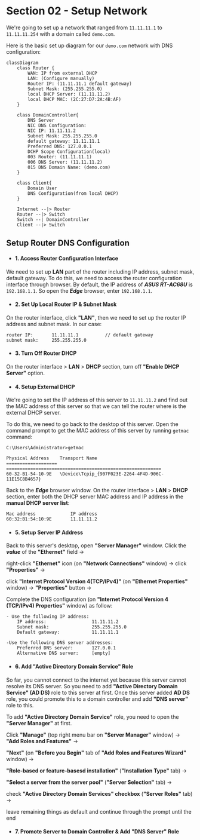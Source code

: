 # Section 02 - Setup Network

We're going to set up a network that ranged from `11.11.11.1` to `11.11.11.254` with a domain called `demo.com`.

Here is the basic set up diagram for our `demo.com` network with DNS configuration:
```mermaid
classDiagram
    class Router {
        WAN: IP from external DHCP
        LAN: (Configure manually)
        Router IP: (11.11.11.1 default gateway)
        Subnet Mask: (255.255.255.0)
        local DHCP Server: (11.11.11.2)
        local DHCP MAC: (2C:27:D7:2A:4B:AF)
    }

    class DomainController{
        DNS Server
        NIC DNS Configuration:
        NIC IP: 11.11.11.2
        Subnet Mask: 255.255.255.0
        default gateway: 11.11.11.1
        Preferred DNS: 127.0.0.1
        DCHP Scope Configuration(local)
        003 Router: (11.11.11.1)
        006 DNS Server: (11.11.11.2)
        015 DNS Domain Name: (demo.com)
    }

    class Client{
        Domain User
        DNS Configuration(from local DHCP)
    }

    Internet --|> Router
    Router --|> Switch
    Switch --| DomainController
    Client --|> Switch
```



## Setup Router DNS Configuration

- #### 1. Access Router Configuration Interface 
We need to set up **LAN** part of the router including IP address, subnet mask, default gateway. To do this, we need to access the router configuration interface through browser. By default, the IP address of ***ASUS RT-AC68U*** is `192.168.1.1`. So open the ***Edge*** browser, enter `192.168.1.1`.

- #### 2. Set Up Local Router IP & Subnet Mask
On the router interface, click **"LAN"**, then we need to set up the router IP address and subnet mask. In our case:
```
router IP:       11.11.11.1          // default gateway
subnet mask:     255.255.255.0
```

- #### 3. Turn Off Router DHCP 
On the router interface > **LAN** > **DHCP** section, turn off **"Enable DHCP Server"** option.

- #### 4. Setup External DHCP
We're going to set the IP address of this server to `11.11.11.2` and find out the MAC address of this server so that we can tell the router where is the external DHCP server.

To do this, we need to go back to the desktop of this server. Open the command prompt to get the MAC address of this server by running `getmac` command:
```
C:\Users\Administrator>getmac

Physical Address    Transport Name
=================== ==========================================================
60-32-B1-54-10-9E   \Device\Tcpip_{907F023E-2264-4F4D-906C-11E15C8B4657}
```
Back to the ***Edge*** browser window. On the router interface > **LAN** > **DHCP** section, enter both the DHCP server MAC address and IP address in the **manual DHCP server list**:
```
Mac address             IP address
60:32:B1:54:10:9E       11.11.11.2
```

- #### 5. Setup Server IP Address
Back to this server's desktop, open **"Server Manager"** window. Click the ***value*** of the **"Ethernet"** field ->

right-click **"Ethernet"** icon (on **"Network Connections"** window) -> click **"Properties"** ->

click **"Internet Protocol Version 4(TCP/IPv4)"** (on **"Ethernet Properties"** window) -> **"Properties"** button ->

Complete the DNS configuration (on **"Internet Protocol Version 4 (TCP/IPv4) Properties"** window) as follow:
```
- Use the following IP address:
    IP address:                 11.11.11.2
    Subnet mask:                255.255.255.0
    Default gateway:            11.11.11.1

-Use the following DNS server addresses:
    Preferred DNS server:       127.0.0.1
    Alternative DNS server:     [empty]
```

- #### 6. Add "Active Directory Domain Service" Role
So far, you cannot connect to the internet yet because this server cannot resolve its DNS server. So you need to add **"Active Directory Domain Service" (AD DS)** role to this server at first. Once this server added **AD DS** role, you could promote this to a domain controller and add **"DNS server"** role to this.

To add **"Active Directory Domain Service"** role, you need to open the **"Server Manager"** at first.

Click **"Manage"** (top right menu bar on **"Server Manager"** window) -> **"Add Roles and Features"** ->

**"Next"** (on **"Before you Begin"** tab of **"Add Roles and Features Wizard"** window) ->

**"Role-based or feature-basesd installation"** (**"Installation Type"** tab) ->

**"Select a server from the server pool"** (**"Server Selection"** tab) ->

check **"Active Directory Domain Services" checkbox** (**"Server Roles"** tab) -> 

leave remaining things as default and continue through the prompt until the end

- #### 7. Promote Server to Domain Controller & Add "DNS Server" Role

